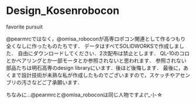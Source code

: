 # Design_Kosenrobocon
favorite pursuit

@pearmrcではなく，@omisa_roboconが高専ロボコン関連として作るつもり全くなしに作ったものたちです．
データはすべてSOLIDWORKSで作成しました．
自由にダウンロードしてください．2次配布は禁止とします．
QL-10のコロとかベアリングとか一部モータとか参照されないと思われます．
参照されない部品たちは明石高専のdesign libraryにいます．後ほど後悔します．
最後に，あくまで設計技術が未熟な私が作成したものでございますので，スケッチやアセンブリの汚さなどご了承願います．

ちなみに…@pearmrcと@omisa_roboconは同じ人物ですよ(^_-)-☆
